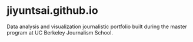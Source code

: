 # jiyuntsai.github.io
Data analysis and visualization journalistic portfolio built during the master program at UC Berkeley Journalism School.
